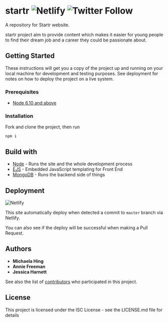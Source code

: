 # startr ![Netlify](https://img.shields.io/netlify/75fc284e-95bd-4232-807f-af47dd45c0da?label=netlify%20build&style=flat-square) ![Twitter Follow](https://img.shields.io/twitter/follow/startr_future?label=Follow%20%40startr_future&style=flat-square)

A repository for Startr website.

startr project aim to provide content which makes it easier for young people to find their dream job and a career they could be passionate about.

## Getting Started

These instructions will get you a copy of the project up and running on your local machine for development and testing purposes. See deployment for notes on how to deploy the project on a live system.

### Prerequisites

- [Node 6.10 and above](http://nodejs.org/)

### Installation

Fork and clone the project, then run 

```
npm i
```

## Build with

- [Node]((http://nodejs.org/)) - Runs the site and the whole development process
- [EJS](https://ejs.co/) - Embedded JavaScript templating for Front End
- [MongoDB](https://www.mongodb.com/) - Runs the backend side of things


## Deployment 

![Netlify](https://img.shields.io/netlify/75fc284e-95bd-4232-807f-af47dd45c0da?label=netlify%20build&style=flat-square)

This site automatically deploy when detected a commit to `master` branch via Netlify. 

You can also see if the deploy will be successful when making a Pull Request.

## Authors

- **Michaela Hing**
- **Annie Freeman**
- **Jessica Harnett**

See also the list of [contributors](https://github.com/ae-freeman/startr/graphs/contributors) who participated in this project.

## License

This project is licensed under the ISC License - see the LICENSE.md file for details